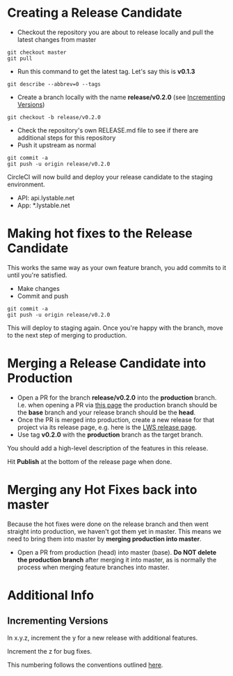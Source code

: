 # Creating a Release Candidate

- Checkout the repository you are about to release locally and pull the latest changes from master
```
git checkout master
git pull
```
- Run this command to get the latest tag. Let's say this is **v0.1.3**
```
git describe --abbrev=0 --tags
```
- Create a branch locally with the name **release/v0.2.0** (see [Incrementing Versions](#version-increment))
```
git checkout -b release/v0.2.0
```
- Check the repository's own RELEASE.md file to see if there are additional steps for this repository
- Push it upstream as normal
```
git commit -a
git push -u origin release/v0.2.0
```

CircleCI will now build and deploy your release candidate to the staging environment.

- API: api.lystable.net
- App: *.lystable.net

# Making hot fixes to the Release Candidate

This works the same way as your own feature branch, you add commits to it until you're satisfied.

- Make changes
- Commit and push
```
git commit -a
git push -u origin release/v0.2.0
```

This will deploy to staging again. Once you're happy with the branch, move to the next step of merging to production.

# Merging a Release Candidate into Production

- Open a PR for the branch **release/v0.2.0** into the **production** branch. I.e. when opening a PR via [this page](https://github.com/lystable/lws/compare) the production branch should be the **base** branch and your release branch should be the **head**.
- Once the PR is merged into production, create a new release for that project via its release page, e.g. here is the [LWS release page](https://github.com/lystable/lws/releases).
- Use tag **v0.2.0** with the **production** branch as the target branch.

You should add a high-level description of the features in this release.

Hit **Publish** at the bottom of the release page when done.

# Merging any Hot Fixes back into master

Because the hot fixes were done on the release branch and then went straight into production, we haven't got them yet in master. This means we need to bring them into master by **merging production into master**.

- Open a PR from production (head) into master (base). **Do NOT delete the production branch** after merging it into master, as is normally the process when merging feature branches into master.

# Additional Info

## <a name="version-increment">Incrementing Versions</a>

In x.y.z, increment the y for a new release with additional features.

Increment the z for bug fixes.

This numbering follows the conventions outlined [here](http://semver.org/).
